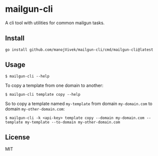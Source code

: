 # mailgun-cli

A cli tool with utilities for common mailgun tasks.

## Install

```
go install github.com/manojVivek/mailgun-cli/cmd/mailgun-cli@latest
```

## Usage

```
$ mailgun-cli --help
```

To copy a template from one domain to another:

```
$ mailgun-cli template copy --help
```

So to copy a template named `my-template` from domain `my-domain.com` to domain `my-other-domain.com`:

```
$ mailgun-cli -k <api-key> template copy --domain my-domain.com --template my-template --to-domain my-other-domain.com
```

## License

MIT
